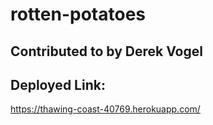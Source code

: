 # rotten-potatoes
## Contributed to by Derek Vogel


## Deployed Link:
https://thawing-coast-40769.herokuapp.com/
